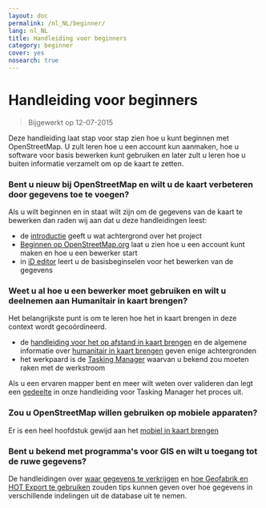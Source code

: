 ```yaml
---
layout: doc
permalink: /nl_NL/beginner/
lang: nl_NL
title: Handleiding voor beginners
category: beginner
cover: yes
nosearch: true
---
```


Handleiding voor beginners
================

> Bijgewerkt op 12-07-2015  

Deze handleiding laat stap voor stap zien hoe u kunt beginnen met OpenStreetMap. U zult leren hoe u een account kun aanmaken, hoe u software voor basis bewerken kunt gebruiken en later zult u leren hoe u buiten informatie verzamelt om op de kaart te zetten. 

### Bent u nieuw bij OpenStreetMap en wilt u de kaart verbeteren door gegevens toe te voegen?

Als u wilt beginnen en in staat wilt zijn om de gegevens van de kaart te bewerken dan raden wij aan dat u deze handleidingen leest:
- de [introductie](/nl_NL/beginner/introduction/) geeft u wat achtergrond over het project
- [Beginnen op OpenStreetMap.org](/nl_NL/beginner/start-osm/) laat u zien hoe u een account kunt maken en hoe u een bewerker start
- in [iD editor](/nl_NL/beginner/id-editor/) leert u de basisbeginselen voor het bewerken van de gegevens


### Weet u al hoe u een bewerker moet gebruiken en wilt u deelnemen aan Humanitair in kaart brengen?

Het belangrijkste punt is om te leren hoe het in kaart brengen in deze context wordt gecoördineerd.
- de [handleiding voor het op afstand in kaart brengen](/nl_NL/coordination/HOT-Remote-Response-Guide/) en de algemene informatie over [humanitair in kaart brengen](/nl_NL/coordination/humanitarian/) geven enige achtergronden
- het werkpaard is de [Tasking Manager](/nl_NL/coordination/tm-user/) waarvan u bekend zou moeten raken met de werkstroom

Als u een ervaren mapper bent en meer wilt weten over valideren dan legt een [gedeelte](/nl_NL/coordination/tm-user/#validation) in onze handleiding voor Tasking Manager het proces uit.

### Zou u OpenStreetMap willen gebruiken op mobiele apparaten?

Er is een heel hoofdstuk gewijd aan het [mobiel in kaart brengen](/nl_NL/mobile-mapping/)


### Bent u bekend met programma's voor GIS en wilt u toegang tot de ruwe gegevens?

De handleidingen over [waar gegevens te verkrijgen](/nl_NL/osm-data/getting-data/) en [hoe Geofabrik en HOT Export te gebruiken](/nl_NL/osm-data/geofabrik-and-hot-export/) zouden tips kunnen geven over hoe gegevens in verschillende indelingen uit de database uit te nemen.